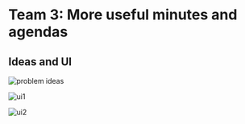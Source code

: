 # Team 3: More useful minutes and agendas

 


## Ideas and UI
![problem ideas](team3-problem-id.jpg)

![ui1](team3-ui-idea.jpg)

![ui2](team3-ui-idea2.jpg)